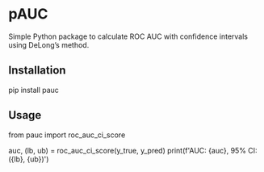 # pAUC

Simple Python package to calculate ROC AUC with confidence intervals using DeLong’s method.

## Installation

pip install pauc

## Usage

from pauc import roc_auc_ci_score

auc, (lb, ub) = roc_auc_ci_score(y_true, y_pred)
print(f'AUC: {auc}, 95% CI: ({lb}, {ub})')